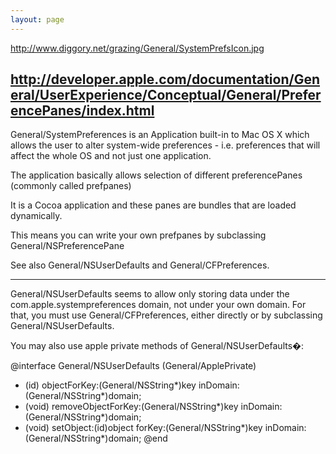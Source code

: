 ```yaml
---
layout: page
---
```


http://www.diggory.net/grazing/General/SystemPrefsIcon.jpg

http://developer.apple.com/documentation/General/UserExperience/Conceptual/General/PreferencePanes/index.html
----

General/SystemPreferences is an Application built-in to Mac OS X which allows the user to alter system-wide preferences - i.e. preferences that will affect the whole OS and not just one application.

The application basically allows selection of different preferencePanes (commonly called prefpanes)

It is a Cocoa application and these panes are bundles that are loaded dynamically.

This means you can write your own prefpanes by subclassing General/NSPreferencePane

See also General/NSUserDefaults and General/CFPreferences.

----

General/NSUserDefaults seems to allow only storing data under the com.apple.systempreferences domain, not under your own domain. For that, you must use General/CFPreferences, either directly or by subclassing General/NSUserDefaults.

You may also use apple private methods of General/NSUserDefaults�:

    
@interface General/NSUserDefaults (General/ApplePrivate)
- (id) objectForKey:(General/NSString*)key inDomain:(General/NSString*)domain;
- (void) removeObjectForKey:(General/NSString*)key inDomain:(General/NSString*)domain;
- (void) setObject:(id)object forKey:(General/NSString*)key inDomain:(General/NSString*)domain;
@end
